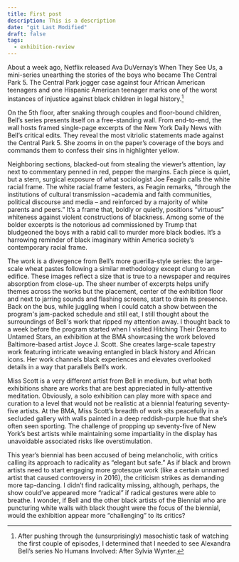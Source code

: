 ```yaml
---
title: First post
description: This is a description
date: "git Last Modified"
draft: false
tags:
  - exhibition-review
---
```


About a week ago, Netflix released Ava DuVernay’s When They See Us, a mini-series unearthing the stories of the boys who became The Central Park 5. The Central Park jogger case against four African American teenagers and one Hispanic American teenager marks one of the worst instances of injustice against black children in legal history.[^first]

[^first]: After pushing through the (unsurprisingly) masochistic task of watching the first couple of episodes, I determined that I needed to see Alexandra Bell’s series No Humans Involved: After Sylvia Wynter.

On the 5th floor, after snaking through couples and floor-bound children, Bell’s series presents itself on a free-standing wall. From end-to-end, the wall hosts framed single-page excerpts of the New York Daily News with Bell’s critical edits. They reveal the most vitriolic statements made against the Central Park 5. She zooms in on the paper’s coverage of the boys and commands them to confess their sins in highlighter yellow.

Neighboring sections, blacked-out from stealing the viewer’s attention, lay next to commentary penned in red, pepper the margins. Each piece is quiet, but a stern, surgical exposure of what sociologist Joe Feagin calls the white racial frame. The white racial frame festers, as Feagin remarks, “through the institutions of cultural transmission –academia and faith communities, political discourse and media – and reinforced by a majority of white parents and peers.” It’s a frame that, boldly or quietly, positions “virtuous” whiteness against violent constructions of blackness. Among some of the bolder excerpts is the notorious ad commissioned by Trump that bludgeoned the boys with a rabid call to murder more black bodies. It’s a harrowing reminder of black imaginary within America society’s contemporary racial frame.

The work is a divergence from Bell’s more guerilla-style series: the large-scale wheat pastes following a similar methodology except clung to an edifice. These images reflect a size that is true to a newspaper and requires absorption from close-up. The sheer number of excerpts helps unify themes across the works but the placement, center of the exhibition floor and next to jarring sounds and flashing screens, start to drain its presence. Back on the bus, while juggling when I could catch a show between the program's jam-packed schedule and still eat, I still thought about the surroundings of Bell's work that ripped my attention away. I thought back to a week before the program started when I visited Hitching Their Dreams to Untamed Stars, an exhibition at the BMA showcasing the work beloved Baltimore-based artist Joyce J. Scott. She creates large-scale tapestry work featuring intricate weaving entangled in black history and African icons. Her work channels black experiences and elevates overlooked details in a way that parallels Bell’s work. 

Miss Scott is a very different artist from Bell in medium, but what both exhibitions share are works that are best appreciated in fully-attentive meditation. Obviously, a solo exhibition can play more with space and curation to a level that would not be realistic at a biennial featuring seventy-five artists. At the BMA, Miss Scott’s breadth of work sits peacefully in a secluded gallery with walls painted in a deep reddish-purple hue that she’s often seen sporting. The challenge of propping up seventy-five of New York’s best artists while maintaining some impartiality in the display has unavoidable associated risks like overstimulation.

This year’s biennial has been accused of being melancholic, with critics calling its approach to radicality as “elegant but safe.” As if black and brown artists need to start engaging more grotesque work (like a certain unnamed artist that caused controversy in 2016), the criticism strikes as demanding more tap-dancing. I didn’t find radicality missing, although, perhaps, the show could’ve appeared more “radical” if radical gestures were able to breathe. I wonder, if Bell and the other black artists of the Biennial who are puncturing white walls with black thought were the focus of the biennial, would the exhibition appear more “challenging” to its critics?
